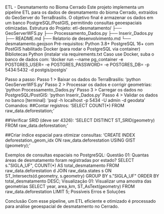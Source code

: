 ETL - Desmatamento no Bioma Cerrado
Este projeto implementa um pipeline ETL para os dados de desmatamento do bioma Cerrado, extraídos do GeoServer do TerraBrasilis. O objetivo final é armazenar os dados em um banco PostgreSQL/PostGIS, permitindo consultas geoespaciais otimizadas.
Estrutura do Projeto:
etl-desmatamento/
 ├── GeoServerWFS.py
 ├── Processamento_Dados.py
 ├── Inserir_Dados.py
 ├── README.md
 ├── Relatorio de desenvolvimento.md
 └── desmatamento.geojson 
Pré-requisitos:
Python 3.8+
PostgreSQL 16+ com PostGIS habilitado
Docker (para rodar o PostgreSQL via container)
Bibliotecas Python (instalar via requirements.txt
Caso use Docker, suba o banco de dados com:
‘docker run --name pg_container -e POSTGRES_USER= -e POSTGRES_PASSWORD= -e POSTGRES_DB= -p 5434:5432 -d postgis/postgis’

Passo a passo:
Passo 1 > Baixar os dados do TerraBrasilis:
‘python GeoServerWFS.py’
Passo 2 > Processar os dados e corrigir geometrias:
‘python Processamento_Dados.py’
Passo 3 > Carregar os dados no PostgreSQL/PostGIS:
‘python Inserir_Dados.py’
Passo 4 > Validar os dados no banco [terminal]:
‘psql -h localhost -p 5434 -U admin -d geodata’
Comandos:
##Contar registros:
‘SELECT COUNT(*) FROM raw_data.deforestation;’

##Verificar SRID (deve ser 4326):
‘SELECT DISTINCT ST_SRID(geometry) FROM raw_data.deforestation;’

##Criar índice espacial para otimizar consultas:
‘CREATE INDEX deforestation_geom_idx ON raw_data.deforestation USING GIST (geometry);’

Exemplos de consultas espaciais no PostgreSQL:
Questão 01: Quantas áreas de desmatamento foram registradas por estado?
SELECT s."SIGLA_UF", COUNT(*) AS total_desmatamento
FROM raw_data.deforestation d
JOIN raw_data.states s
ON ST_Intersects(d.geometry, s.geometry)
GROUP BY s."SIGLA_UF"
ORDER BY total_desmatamento DESC;
Visualização 01: Visualizar uma amostra das geometrias
SELECT year, area_km, ST_AsText(geometry) FROM raw_data.deforestation LIMIT 5;
Possíveis Erros e Soluções

Conclusão
Com esse pipeline, um ETL eficiente e otimizado é processado para análise geoespacial de desmatamento no Cerrado.

